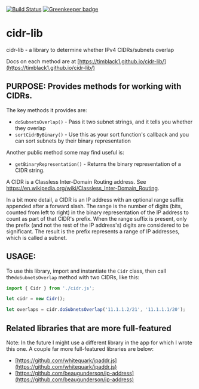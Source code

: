 [![Build Status](https://travis-ci.org/timblack1/cidr-lib.svg?branch=master)](https://travis-ci.org/timblack1/cidr-lib) [![Greenkeeper badge](https://badges.greenkeeper.io/timblack1/cidr-lib.svg)](https://greenkeeper.io/)
# cidr-lib
cidr-lib - a library to determine whether IPv4 CIDRs/subnets overlap

Docs on each method are at [https://timblack1.github.io/cidr-lib/](https://timblack1.github.io/cidr-lib/)

## PURPOSE:  Provides methods for working with CIDRs.

The key methods it provides are:

* `doSubnetsOverlap()` - Pass it two subnet strings, and it tells you whether they overlap
* `sortCidrByBinary()` - Use this as your sort function's callback and you can sort subnets by their binary representation

Another public method some may find useful is:

* `getBinaryRepresentation()` - Returns the binary representation of a CIDR string.

A CIDR is a Classless Inter-Domain Routing address.  See https://en.wikipedia.org/wiki/Classless_Inter-Domain_Routing.

In a bit more detail, a CIDR is an IP address with an optional range suffix appended after a forward slash.  The range is
the number of digits (bits, counted from left to right) in the binary representation of the IP address to count as part of 
that CIDR's prefix. When the range suffix is present, only the prefix (and not the rest of the IP address's) digits are 
considered to be significant.  The result is the prefix represents a range of IP addresses, which is called a subnet.

## USAGE:

To use this library, import and instantiate the `Cidr` class, then call the`doSubnetsOverlap` method with two CIDRs,
like this:

```javascript
import { Cidr } from './cidr.js';

let cidr = new Cidr();

let overlaps = cidr.doSubnetsOverlap('11.1.1.2/21', '11.1.1.1/20');
```

## Related libraries that are more full-featured

Note:  In the future I might use a different library in the app for which I wrote this one.  A couple far more full-featured
libraries are below:

* [https://github.com/whitequark/ipaddr.js](https://github.com/whitequark/ipaddr.js)
* [https://github.com/beaugunderson/ip-address](https://github.com/beaugunderson/ip-address)